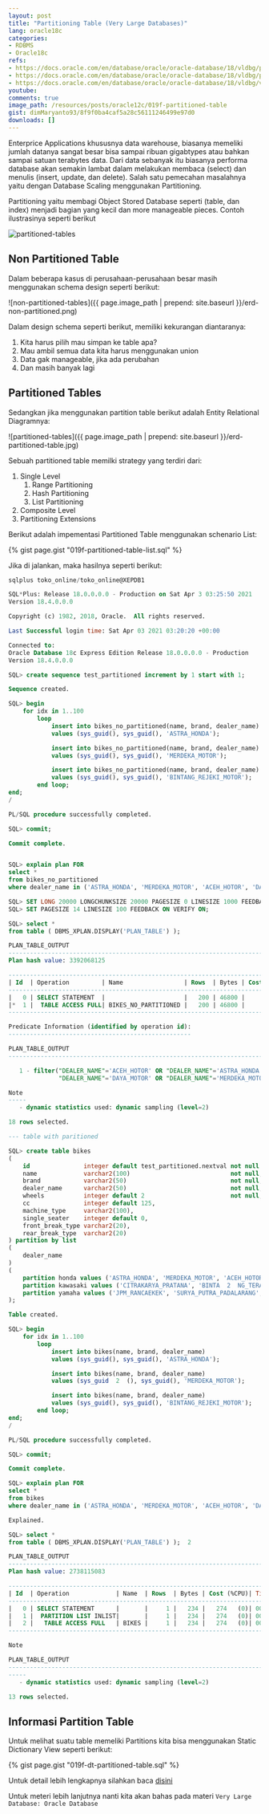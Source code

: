 ```yaml
---
layout: post
title: "Partitioning Table (Very Large Databases)"
lang: oracle18c
categories:
- RDBMS
- Oracle18c
refs: 
- https://docs.oracle.com/en/database/oracle/oracle-database/18/vldbg/partition-intro.html#GUID-FBA59FA7-7F42-4039-96D1-ACEC71A07DD5
- https://docs.oracle.com/en/database/oracle/oracle-database/18/vldbg/partition-create-tables-indexes.html#GUID-D3E92FD8-5FE4-4CEA-9CB8-CC9277A74429
- https://docs.oracle.com/en/database/oracle/oracle-database/18/vldbg/view-info-partition-tables-indexes.html#GUID-2D424638-511C-4CC3-9BDE-53FFB1686ECD
youtube: 
comments: true
image_path: /resources/posts/oracle12c/019f-partitioned-table
gist: dimMaryanto93/8f9f0ba4caf5a28c56111246499e97d0
downloads: []
---
```


Enterprice Applications khususnya data warehouse, biasanya memeliki jumlah datanya sangat besar bisa sampai ribuan gigabtypes atau bahkan sampai satuan terabytes data. Dari data sebanyak itu biasanya performa database akan semakin lambat dalam melakukan membaca (select) dan menulis (insert, update, dan delete). Salah satu pemecahan masalahnya yaitu dengan Database Scaling menggunakan Partitioning.

Partitioning yaitu membagi Object Stored Database seperti (table, dan index) menjadi bagian yang kecil dan more manageable pieces. Contoh ilustrasinya seperti berikut

![partitioned-tables](https://docs.oracle.com/en/database/oracle/oracle-database/18/vldbg/img/vldbg008.gif)

## Non Partitioned Table

Dalam beberapa kasus di perusahaan-perusahaan besar masih menggunakan schema design seperti berikut:

![non-partitioned-tables]({{ page.image_path | prepend: site.baseurl }}/erd-non-partitioned.png)

Dalam design schema seperti berikut, memiliki kekurangan diantaranya:

1. Kita harus pilih mau simpan ke table apa?
2. Mau ambil semua data kita harus menggunakan union
3. Data gak manageable, jika ada perubahan
4. Dan masih banyak lagi

## Partitioned Tables


Sedangkan jika menggunakan partition table berikut adalah Entity Relational Diagramnya:

![partitioned-tables]({{ page.image_path | prepend: site.baseurl }}/erd-partitioned-table.jpg)

Sebuah partitioned table memilki strategy yang terdiri dari:

1. Single Level
    1. Range Partitioning
    2. Hash Partitioning
    3. List Partitioning
2. Composite Level
3. Partitioning Extensions

Berikut adalah impementasi Partitioned Table menggunakan schenario List:

{% gist page.gist "019f-partitioned-table-list.sql" %}

Jika di jalankan, maka hasilnya seperti berikut:

```sql
sqlplus toko_online/toko_online@XEPDB1

SQL*Plus: Release 18.0.0.0.0 - Production on Sat Apr 3 03:25:50 2021
Version 18.4.0.0.0

Copyright (c) 1982, 2018, Oracle.  All rights reserved.

Last Successful login time: Sat Apr 03 2021 03:20:20 +00:00

Connected to:
Oracle Database 18c Express Edition Release 18.0.0.0.0 - Production
Version 18.4.0.0.0

SQL> create sequence test_partitioned increment by 1 start with 1;

Sequence created.

SQL> begin
    for idx in 1..100
        loop
            insert into bikes_no_partitioned(name, brand, dealer_name)
            values (sys_guid(), sys_guid(), 'ASTRA_HONDA');

            insert into bikes_no_partitioned(name, brand, dealer_name)
            values (sys_guid(), sys_guid(), 'MERDEKA_MOTOR');

            insert into bikes_no_partitioned(name, brand, dealer_name)
            values (sys_guid(), sys_guid(), 'BINTANG_REJEKI_MOTOR');
        end loop;
end; 
/

PL/SQL procedure successfully completed.

SQL> commit;

Commit complete.


SQL> explain plan FOR
select *
from bikes_no_partitioned
where dealer_name in ('ASTRA_HONDA', 'MERDEKA_MOTOR', 'ACEH_HOTOR', 'DAYA_MOTOR'); 

SQL> SET LONG 20000 LONGCHUNKSIZE 20000 PAGESIZE 0 LINESIZE 1000 FEEDBACK OFF VERIFY OFF TRIMSPOOL ON;
SQL> SET PAGESIZE 14 LINESIZE 100 FEEDBACK ON VERIFY ON;

SQL> select *
from table ( DBMS_XPLAN.DISPLAY('PLAN_TABLE') );

PLAN_TABLE_OUTPUT
----------------------------------------------------------------------------------------------------
Plan hash value: 3392068125

------------------------------------------------------------------------------------------
| Id  | Operation         | Name                 | Rows  | Bytes | Cost (%CPU)| Time     |
------------------------------------------------------------------------------------------
|   0 | SELECT STATEMENT  |                      |   200 | 46800 |     3   (0)| 00:00:01 |
|*  1 |  TABLE ACCESS FULL| BIKES_NO_PARTITIONED |   200 | 46800 |     3   (0)| 00:00:01 |
------------------------------------------------------------------------------------------

Predicate Information (identified by operation id):
---------------------------------------------------

PLAN_TABLE_OUTPUT
----------------------------------------------------------------------------------------------------

   1 - filter("DEALER_NAME"='ACEH_HOTOR' OR "DEALER_NAME"='ASTRA_HONDA' OR
              "DEALER_NAME"='DAYA_MOTOR' OR "DEALER_NAME"='MERDEKA_MOTOR')

Note
-----
   - dynamic statistics used: dynamic sampling (level=2)

18 rows selected.

--- table with paritioned

SQL> create table bikes
(
    id               integer default test_partitioned.nextval not null primary key,
    name             varchar2(100)                            not null,
    brand            varchar2(50)                             not null,
    dealer_name      varchar2(50)                             not null,
    wheels           integer default 2                        not null,
    cc               integer default 125,
    machine_type     varchar2(100),
    single_seater    integer default 0,
    front_break_type varchar2(20),
    rear_break_type  varchar2(20)
) partition by list
(
    dealer_name
)
(
    partition honda values ('ASTRA_HONDA', 'MERDEKA_MOTOR', 'ACEH_HOTOR', 'DAYA_MOTOR'),
    partition kawasaki values ('CITRAKARYA_PRATANA', 'BINTA  2  NG_TERANG'),
    partition yamaha values ('JPM_RANCAEKEK', 'SURYA_PUTRA_PADALARANG', 'GERBANG_CAHAYA', 'BINTANG_REJEKI_MOTOR')
);  

Table created.

SQL> begin
    for idx in 1..100
        loop
            insert into bikes(name, brand, dealer_name)
            values (sys_guid(), sys_guid(), 'ASTRA_HONDA');

            insert into bikes(name, brand, dealer_name)
            values (sys_guid  2  (), sys_guid(), 'MERDEKA_MOTOR');

            insert into bikes(name, brand, dealer_name)
            values (sys_guid(), sys_guid(), 'BINTANG_REJEKI_MOTOR');
        end loop;
end;  
/

PL/SQL procedure successfully completed.

SQL> commit;

Commit complete.

SQL> explain plan FOR
select *
from bikes
where dealer_name in ('ASTRA_HONDA', 'MERDEKA_MOTOR', 'ACEH_HOTOR', 'DAYA_MOTOR');  2    3    4

Explained.

SQL> select *
from table ( DBMS_XPLAN.DISPLAY('PLAN_TABLE') );  2

PLAN_TABLE_OUTPUT
----------------------------------------------------------------------------------------------------
Plan hash value: 2738115083

-----------------------------------------------------------------------------------------------
| Id  | Operation             | Name  | Rows  | Bytes | Cost (%CPU)| Time     | Pstart| Pstop |
-----------------------------------------------------------------------------------------------
|   0 | SELECT STATEMENT      |       |     1 |   234 |   274   (0)| 00:00:01 |       |       |
|   1 |  PARTITION LIST INLIST|       |     1 |   234 |   274   (0)| 00:00:01 |KEY(I) |KEY(I) |
|   2 |   TABLE ACCESS FULL   | BIKES |     1 |   234 |   274   (0)| 00:00:01 |KEY(I) |KEY(I) |
-----------------------------------------------------------------------------------------------

Note

PLAN_TABLE_OUTPUT
----------------------------------------------------------------------------------------------------
-----
   - dynamic statistics used: dynamic sampling (level=2)

13 rows selected.
```

## Informasi Partition Table

Untuk melihat suatu table memeliki Partitions kita bisa menggunakan Static Dictionary View seperti berikut:

{% gist page.gist "019f-dt-partitioned-table.sql" %}

Untuk detail lebih lengkapnya silahkan baca [disini](https://docs.oracle.com/en/database/oracle/oracle-database/18/vldbg/view-info-partition-tables-indexes.html#GUID-2D424638-511C-4CC3-9BDE-53FFB1686ECD)

Untuk meteri lebih lanjutnya nanti kita akan bahas pada materi `Very Large Database: Oracle Database`